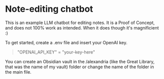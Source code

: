 # Note-editing chatbot
 
This is an example LLM chatbot for editing notes. It is a Proof of Concept, and does not 100% work as intended. When it does though it's magnificient :)

To get started, create a .env file and insert your OpenAI key.

> "OPENAI_API_KEY" = "your-key-here"

You can create an Obsidian vault in the /alexandria (like the Great Library, that was the name of my vault) folder or change the name of the folder in the main file.

